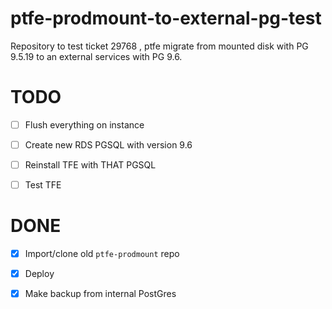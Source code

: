 # ptfe-prodmount-to-external-pg-test
Repository to test  ticket 29768 , ptfe migrate from mounted disk with PG 9.5.19 to an external services with PG 9.6.


# TODO

 - [ ] Flush everything on instance
 - [ ] Create new RDS PGSQL with version 9.6
 - [ ] Reinstall TFE with THAT PGSQL 
 - [ ] Test TFE


# DONE
- [x] Import/clone old `ptfe-prodmount` repo
- [x] Deploy
- [X] Make backup from internal PostGres
  
